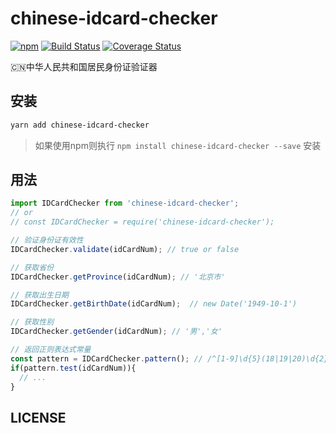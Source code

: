 # chinese-idcard-checker

[![npm](https://img.shields.io/npm/v/chinese-idcard-checker.svg)](https://www.npmjs.com/package/chinese-idcard-checker)
[![Build Status](https://travis-ci.org/weihongyu12/chinese-idcard-checker.svg?branch=master)](https://travis-ci.org/weihongyu12/chinese-idcard-checker)
[![Coverage Status](https://coveralls.io/repos/github/weihongyu12/chinese-idcard-checker/badge.svg?branch=master)](https://coveralls.io/github/weihongyu12/chinese-idcard-checker?branch=master)

🇨🇳中华人民共和国居民身份证验证器

## 安装

```bash
yarn add chinese-idcard-checker
```

> 如果使用npm则执行 `npm install chinese-idcard-checker --save` 安装

## 用法

```javascript
import IDCardChecker from 'chinese-idcard-checker';
// or 
// const IDCardChecker = require('chinese-idcard-checker'); 

// 验证身份证有效性
IDCardChecker.validate(idCardNum); // true or false

// 获取省份
IDCardChecker.getProvince(idCardNum); // '北京市'

// 获取出生日期
IDCardChecker.getBirthDate(idCardNum);  // new Date('1949-10-1')

// 获取性别
IDCardChecker.getGender(idCardNum); // '男','女'

// 返回正则表达式常量
const pattern = IDCardChecker.pattern(); // /^[1-9]\d{5}(18|19|20)\d{2}((0[1-9])|(1[0-2]))(([0-2][1-9])|10|20|30|31)\d{3}[0-9Xx]$/;
if(pattern.test(idCardNum)){
  // ...
}
```

## LICENSE


